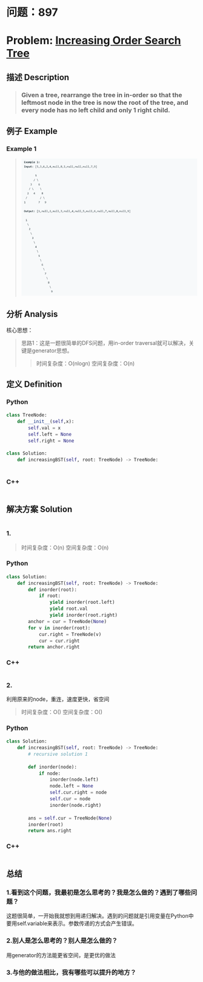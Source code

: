 
# 问题：897
# Problem: [Increasing Order Search Tree](https://leetcode.com/problems/increasing-order-search-tree/)

## 描述 Description
> ### Given a tree, rearrange the tree in in-order so that the leftmost node in the tree is now the root of the tree, and every node has no left child and only 1 right child.



> ### 

## 例子 Example
### Example 1

> ![example1](../img/897.png)


## 分析 Analysis

核心思想：
> 思路1：这是一题很简单的DFS问题，用in-order traversal就可以解决，关键是generator思想。
>> 时间复杂度：O(nlogn)
>> 空间复杂度：O(n)


## 定义 Definition

### Python


```python
class TreeNode:
	def __init__(self,x):
		self.val = x
		self.left = None
		self.right = None

class Solution:
	def increasingBST(self, root: TreeNode) -> TreeNode:
		

```

### C++

```c++

```


## 解决方案 Solution
```

```
### 1.

> 时间复杂度：O(n)
> 空间复杂度：O(n)

### Python


```python
class Solution:
	def increasingBST(self, root: TreeNode) -> TreeNode:
		def inorder(root):
			if root:
				yield inorder(root.left)
				yield root.val
				yield inorder(root.right)
		anchor = cur = TreeNode(None)
		for v in inorder(root):
			cur.right = TreeNode(v)
			cur = cur.right
		return anchor.right

```

### C++

```c++

```


### 2.
利用原来的node，重连，速度更快，省空间
> 时间复杂度：O()
> 空间复杂度：O()

### Python


```python
class Solution:
    def increasingBST(self, root: TreeNode) -> TreeNode:
        # recursive solution 1
        
        def inorder(node):
            if node:
                inorder(node.left)
                node.left = None
                self.cur.right = node
                self.cur = node
                inorder(node.right)
                
        ans = self.cur = TreeNode(None)
        inorder(root)
        return ans.right
```

### C++

```c++

```



## 总结

### 1.看到这个问题，我最初是怎么思考的？我是怎么做的？遇到了哪些问题？
这题很简单，一开始我就想到用递归解决。遇到的问题就是引用变量在Python中要用self.variable来表示。参数传递的方式会产生错误。

### 2.别人是怎么思考的？别人是怎么做的？
用generator的方法能更省空间，是更优的做法

### 3.与他的做法相比，我有哪些可以提升的地方？



```python

```

